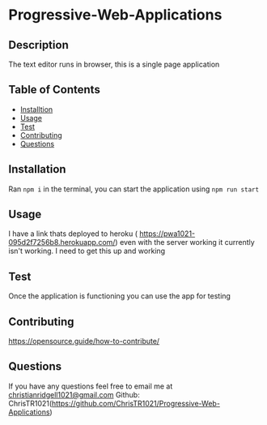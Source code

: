 # Progressive-Web-Applications

## Description 
The text editor runs in browser, this is a single page application

## Table of Contents
- [Installtion](https://github.com/ChrisTR1021/Progressive-Web-Applications#installation)
- [Usage](https://github.com/ChrisTR1021/Progressive-Web-Applications#usage)
- [Test](https://github.com/ChrisTR1021/Progressive-Web-Applications#test)
- [Contributing](https://github.com/ChrisTR1021/Progressive-Web-Applications#contributing)
- [Questions](https://github.com/ChrisTR1021/Progressive-Web-Applications#questions)

## Installation
Ran `npm i` in the terminal, you can start the application using `npm run start`

## Usage
I have a link thats deployed to heroku ( https://pwa1021-095d2f7256b8.herokuapp.com/) even with the server working it currently isn't working. I need to get this up and working

## Test
Once the application is functioning you can use the app for testing

## Contributing 
https://opensource.guide/how-to-contribute/

## Questions
If you have any questions feel free to email me at christianridgell1021@gmail.com Github: ChrisTR1021(https://github.com/ChrisTR1021/Progressive-Web-Applications)
